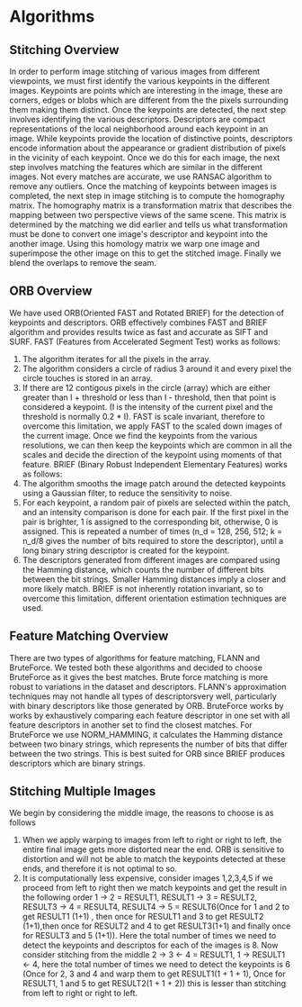 # Algorithms
## Stitching Overview
In order to perform image stitching of various images from different viewpoints, we must first identify the various keypoints in the different images. Keypoints are points which are interesting in the image, these are corners, edges or blobs which are different from the the pixels surrounding them making them distinct. Once the keypoints are detected, the next step involves identifying the various descriptors. Descriptors are compact representations of the local neighborhood around each keypoint in an image. While keypoints provide the location of distinctive points, descriptors encode information about the appearance or gradient distribution of pixels in the vicinity of each keypoint. Once we do this for each image, the next step involves matching the features which are similar in the different images. Not every matches are accurate, we use RANSAC algorithm to remove any outliers. Once the matching of keypoints between images is completed, the next step in image stitching is to compute the homography matrix. The homography matrix is a transformation matrix that describes the mapping between two perspective views of the same scene. This matrix is determined by the matching we did earlier and tells us what transformation must be done to convert one image's descriptor and keypoint into the another image. Using this homology matrix we warp one image and superimpose the other image on this to get the stitched image. Finally we blend the overlaps to remove the seam.

## ORB Overview
We have used ORB(Oriented FAST and Rotated BRIEF) for the detection of keypoints and descriptors. ORB effectively combines FAST and BRIEF algorithm and provides results twice as fast and accurate as SIFT and SURF. FAST (Features from Accelerated Segment Test) works as follows:
1. The algorithm iterates for all the pixels in the array.
2. The algorithm considers a circle of radius 3 around it and every pixel the circle touches is stored in an array.
3. If there are 12 contigous pixels in the circle (array) which are either greater than I + threshold or less than I - threshold, then that point is considered a keypoint. (I is the intensity of the current pixel and the threshold is normally 0.2 * I).
FAST is scale invariant, therefore to overcome this limitation, we apply FAST to the scaled down images of the current image. Once we find the keypoints from the various resolutions, we can then keep the keypoints which are common in all the scales and decide the direction of the keypoint using moments of that feature.
BRIEF (Binary Robust Independent Elementary Features) works as follows:
1. The algorithm smooths the image patch around the detected keypoints using a Gaussian filter, to reduce the sensitivity to noise.
2. For each keypoint, a random pair of pixels are selected within the patch, and an intensity comparison is done for each pair. If the first pixel in the pair is brighter, 1 is assigned to the corresponding bit, otherwise, 0 is assigned. This is repeated a number of times (n_d = 128, 256, 512; k = n_d/8 gives the number of bits required to store the descriptor), until a long binary string descriptor is created for the keypoint.
3. The descriptors generated from different images are compared using the Hamming distance, which counts the number of different bits between the bit strings. Smaller Hamming distances imply a closer and more likely match.
BRIEF is not inherently rotation invariant, so to overcome this limitation, different orientation estimation techniques are used.

## Feature Matching Overview
There are two types of algorithms for feature matching, FLANN and BruteForce. We tested both these algorithms and decided to choose BruteForce as it gives the best matches. Brute force matching is more robust to variations in the dataset and descriptors. FLANN's approximation techniques may not handle all types of descriptorsvery well, particularly with binary descriptors like those generated by ORB. BruteForce works by works by exhaustively comparing each feature descriptor in one set with all feature descriptors in another set to find the closest matches. For BruteForce we use NORM_HAMMING, it calculates the Hamming distance between two binary strings, which represents the number of bits that differ between the two strings. This is best suited for ORB since BRIEF produces descriptors which are binary strings.

## Stitching Multiple Images
We begin by considering the middle image, the reasons to choose is as follows
1. When we apply warping to images from left to right or right to left, the entire final image gets more distorted near the end. ORB is sensitive to distortion and will not be able to match the keypoints detected at these ends, and therefore it is not optimal to so.
2. It is computationally less expensive, consider images 1,2,3,4,5 if we proceed from left to right then we match keypoints and get the result in the following order 1 -> 2 = RESULT1, RESULT1 -> 3 = RESULT2, RESULT3 -> 4 = RESULT4, RESULT4 -> 5 = RESULT6(Once for 1 and 2 to get RESULT1 (1+1) , then once for RESULT1 and 3 to get RESULT2 (1+1),then once for RESULT2 and 4 to get RESULT3(1+1) and finally once for RESULT3 and 5 (1+1)). Here the total number of times we need to detect the keypoints and descriptos for each of the images is 8. Now consider stitching from the middle 2 -> 3 <- 4 = RESULT1, 1 -> RESULT1 <- 4, here the total number of times we need to detect the keypoints is 6 (Once for 2, 3 and 4 and warp them to get RESULT1(1 + 1 + 1), Once for RESULT1, 1 and 5 to get RESULT2(1 + 1 + 2)) this is lesser than stitching from left to right or right to left.